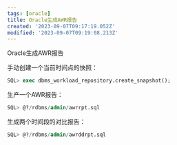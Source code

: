 ```yaml
---
tags: [oracle]
title: Oracle生成AWR报告
created: '2023-09-07T09:17:19.052Z'
modified: '2023-09-07T09:19:08.213Z'
---
```


Oracle生成AWR报告

手动创建一个当前时间点的快照：
```sql
SQL> exec dbms_workload_repository.create_snapshot();
```

生产一个AWR报告：
```sql
SQL> @?/rdbms/admin/awrrpt.sql
```

生成两个时间段的对比报告：
```sql
SQL> @?/rdbms/admin/awrddrpt.sql
```


